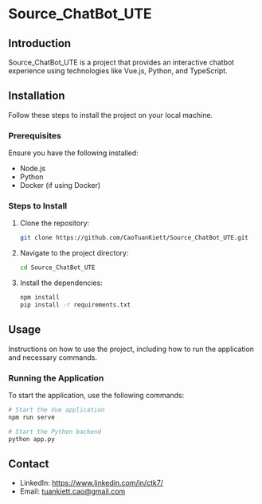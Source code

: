 # Source_ChatBot_UTE

## Introduction
Source_ChatBot_UTE is a project that provides an interactive chatbot experience using technologies like Vue.js, Python, and TypeScript.

## Installation
Follow these steps to install the project on your local machine.

### Prerequisites
Ensure you have the following installed:
- Node.js
- Python
- Docker (if using Docker)

### Steps to Install
1. Clone the repository:
    ```sh
    git clone https://github.com/CaoTuanKiett/Source_ChatBot_UTE.git
    ```
2. Navigate to the project directory:
    ```sh
    cd Source_ChatBot_UTE
    ```
3. Install the dependencies:
    ```sh
    npm install
    pip install -r requirements.txt
    ```

## Usage
Instructions on how to use the project, including how to run the application and necessary commands.

### Running the Application
To start the application, use the following commands:
```sh
# Start the Vue application
npm run serve

# Start the Python backend
python app.py
```

## Contact
- LinkedIn: https://www.linkedin.com/in/ctk7/
- Email: tuankiett.cao@gmail.com
